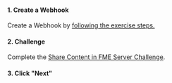 <head><base target="_blank"> </head>

#### 1. Create a Webhook

Create a Webhook by [following the exercise steps.](https://safe.my.trailhead.com/content/safe/modules/publish-workflows-to-the-web/share-content-in-fme-server?trail_id=trail-publish-workflows-to-the-web#webhook-url)

#### 2. Challenge

Complete the [Share Content in FME Server Challenge](https://safe.my.trailhead.com/content/safe/modules/publish-workflows-to-the-web/share-content-in-fme-server?trail_id=trail-publish-workflows-to-the-web#challenge).

#### 3. Click "Next"


